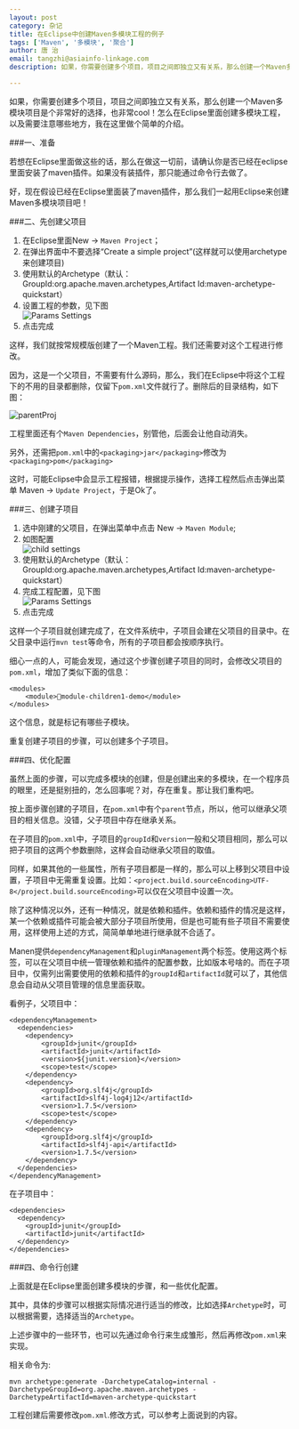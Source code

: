 ```yaml
---
layout: post
category: 杂记
title: 在Eclipse中创建Maven多模块工程的例子
tags: ['Maven', '多模块', '聚合']
author: 唐 治
email: tangzhi@asiainfo-linkage.com
description: 如果，你需要创建多个项目，项目之间即独立又有关系，那么创建一个Maven多模块项目是个非常好的选择，也非常cool！怎么在Eclipse里面创建多模块工程，以及需要注意哪些地方，我在这里做个简单的介绍

---
```


如果，你需要创建多个项目，项目之间即独立又有关系，那么创建一个Maven多模块项目是个非常好的选择，也非常cool！怎么在Eclipse里面创建多模块工程，以及需要注意哪些地方，我在这里做个简单的介绍。


###一、准备

若想在Eclipse里面做这些的话，那么在做这一切前，请确认你是否已经在eclipse里面安装了maven插件。如果没有装插件，那只能通过命令行去做了。

好，现在假设已经在Eclipse里面装了maven插件，那么我们一起用Eclipse来创建Maven多模块项目吧！

###二、先创建父项目

1. 在Eclipse里面New -> `Maven Project`；
2. 在弹出界面中不要选择“Create a simple project”(这样就可以使用archetype来创建项目)
3. 使用默认的Archetype（默认：GroupId:org.apache.maven.archetypes,Artifact Id:maven-archetype-quickstart）
4. 设置工程的参数，见下图<br/>![Params Settings](/images/post/maven-modules1.png)
5. 点击完成

这样，我们就按常规模版创建了一个Maven工程。我们还需要对这个工程进行修改。

因为，这是一个父项目，不需要有什么源码，那么，我们在Eclipse中将这个工程下的不用的目录都删除，仅留下`pom.xml`文件就行了。删除后的目录结构，如下图：

![parentProj](/images/post/maven-modules2.png)

工程里面还有个`Maven Dependencies`，别管他，后面会让他自动消失。

另外，还需把`pom.xml`中的`<packaging>jar</packaging>`修改为`<packaging>pom</packaging>`

这时，可能Eclipse中会显示工程报错，根据提示操作，选择工程然后点击弹出菜单 Maven -> `Update Project`，于是Ok了。

###三、创建子项目

1. 选中刚建的父项目，在弹出菜单中点击 New -> `Maven Module`;
2. 如图配置<br/>![child settings](/images/post/maven-modules3.png)
3. 使用默认的Archetype（默认：GroupId:org.apache.maven.archetypes,Artifact Id:maven-archetype-quickstart）
4. 完成工程配置，见下图<br/>![Params Settings](/images/post/maven-modules4.png)
5. 点击完成


这样一个子项目就创建完成了，在文件系统中，子项目会建在父项目的目录中。在父目录中运行`mvn test`等命令，所有的子项目都会按顺序执行。

细心一点的人，可能会发现，通过这个步骤创建子项目的同时，会修改父项目的`pom.xml`，增加了类似下面的信息：

    <modules>
  	    <module>module-children1-demo</module>
    </modules>

这个信息，就是标记有哪些子模块。

重复创建子项目的步骤，可以创建多个子项目。


###四、优化配置

虽然上面的步骤，可以完成多模块的创建，但是创建出来的多模块，在一个程序员的眼里，还是挺别扭的，怎么回事呢？对，存在重复。那让我们重构吧。

按上面步骤创建的子项目，在`pom.xml`中有个`parent`节点，所以，他可以继承父项目的相关信息。没错，父子项目中存在继承关系。

在子项目的`pom.xml`中，子项目的`groupId`和`version`一般和父项目相同，那么可以把子项目的这两个参数删除，这样会自动继承父项目的取值。

同样，如果其他的一些属性，所有子项目都是一样的，那么可以上移到父项目中设置，子项目中无需重复设置。比如：`<project.build.sourceEncoding>UTF-8</project.build.sourceEncoding>`可以仅在父项目中设置一次。

除了这种情况以外，还有一种情况，就是依赖和插件。依赖和插件的情况是这样，某一个依赖或插件可能会被大部分子项目所使用，但是也可能有些子项目不需要使用，这样使用上述的方式，简简单单地进行继承就不合适了。

Manen提供`dependencyManagement`和`pluginManagement`两个标签。使用这两个标签，可以在父项目中统一管理依赖和插件的配置参数，比如版本号啥的。而在子项目中，仅需列出需要使用的依赖和插件的`groupId`和`artifactId`就可以了，其他信息会自动从父项目管理的信息里面获取。


看例子，父项目中：

	<dependencyManagement>
      <dependencies>
        <dependency>
            <groupId>junit</groupId>
            <artifactId>junit</artifactId>
            <version>${junit.version}</version>
            <scope>test</scope>
        </dependency>
        <dependency>
	        <groupId>org.slf4j</groupId>
	        <artifactId>slf4j-log4j12</artifactId>
	        <version>1.7.5</version>
	        <scope>test</scope>
	    </dependency>
	    <dependency>
	        <groupId>org.slf4j</groupId>
	        <artifactId>slf4j-api</artifactId>
	        <version>1.7.5</version>
	    </dependency>   
      </dependencies>
    </dependencyManagement>
    
  在子项目中：
  
    <dependencies>
      <dependency>
        <groupId>junit</groupId>
        <artifactId>junit</artifactId>
      </dependency>
    </dependencies>
    
###四、命令行创建

上面就是在Eclipse里面创建多模块的步骤，和一些优化配置。

其中，具体的步骤可以根据实际情况进行适当的修改，比如选择`Archetype`时，可以根据需要，选择适当的`Archetype`。

上述步骤中的一些环节，也可以先通过命令行来生成雏形，然后再修改`pom.xml`来实现。

相关命令为:

	mvn archetype:generate -DarchetypeCatalog=internal -DarchetypeGroupId=org.apache.maven.archetypes -DarchetypeArtifactId=maven-archetype-quickstart
	
工程创建后需要修改`pom.xml`.修改方式，可以参考上面说到的内容。